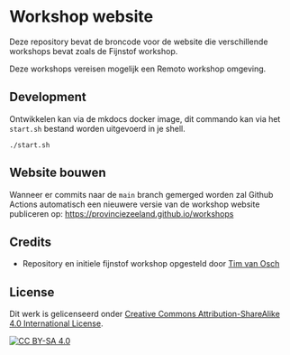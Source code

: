# Workshop website

Deze repository bevat de broncode voor de website die verschillende workshops bevat zoals de Fijnstof workshop.

Deze workshops vereisen mogelijk een Remoto workshop omgeving.

## Development

Ontwikkelen kan via de mkdocs docker image, dit commando kan via het `start.sh` bestand worden uitgevoerd in je shell.
```
./start.sh
```

## Website bouwen

Wanneer er commits naar de `main` branch gemerged worden zal Github Actions automatisch een nieuwere versie van de workshop website publiceren op: https://provinciezeeland.github.io/workshops

## Credits 

- Repository en initiele fijnstof workshop opgesteld door [Tim van Osch](https://github.com/Timvosch)

## License

Dit werk is gelicenseerd onder [Creative Commons Attribution-ShareAlike 4.0 International License][cc-by-sa].

[![CC BY-SA 4.0][cc-by-sa-image]][cc-by-sa]

[cc-by-sa]: http://creativecommons.org/licenses/by-sa/4.0/
[cc-by-sa-image]: https://licensebuttons.net/l/by-sa/4.0/88x31.png
[cc-by-sa-shield]: https://img.shields.io/badge/License-CC%20BY--SA%204.0-lightgrey.svg
